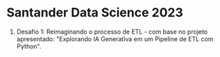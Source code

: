 # Santander Data Science 2023

1.  Desafio 1: Reimaginando o processo de ETL - com base no  projeto apresentado: "Explorando IA Generativa em um Pipeline de ETL com Python". 
